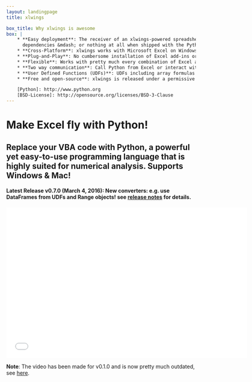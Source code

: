 ```yaml
---
layout: landingpage
title: xlwings

box_title: Why xlwings is awesome
box: |
    * **Easy deployment**: The receiver of an xlwings-powered spreadsheets only needs [Python][] with minimal
      dependencies &mdash; or nothing at all when shipped with the Python runtime.
    * **Cross-Platform**: xlwings works with Microsoft Excel on Windows and Mac.
    * **Plug-and-Play**: No cumbersome installation of Excel add-ins or license keys.
    * **Flexible**: Works with pretty much every combination of Excel and Python.
    * **Two way communication**: Call Python from Excel or interact with Excel from Python.
    * **User Defined Functions (UDFs)**: UDFs including array formulas are supported on Windows.
    * **Free and open-source**: xlwings is released under a permissive [BSD-License][].

    [Python]: http://www.python.org
    [BSD-License]: http://opensource.org/licenses/BSD-3-Clause
---
```


# Make Excel fly with Python!

## Replace your VBA code with Python, a powerful yet easy-to-use programming language that is highly suited for numerical analysis. Supports Windows & Mac!

#### Latest Release v0.7.0 (March 4, 2016): New converters: e.g. use DataFrames from UDFs and Range objects! see [release notes][] for details.

[release notes]: http://docs.xlwings.org/en/stable/whatsnew.html
[watch!]: https://twitter.com/ZoomerAnalytics/status/664159348822835200

<div class="row">
  <div class="col-lg-3">
  </div>
    <div class="col-lg-6">
      <div class="video-container">
<iframe src="//fast.wistia.net/embed/iframe/fb3pft6wdu?videoFoam=true" allowtransparency="true" frameborder="0" scrolling="no" class="wistia_embed" name="wistia_embed" allowfullscreen mozallowfullscreen webkitallowfullscreen oallowfullscreen msallowfullscreen width="640" height="400"></iframe><script src="//fast.wistia.net/assets/external/iframe-api-v1.js"></script>
      </div>
    </div>
</div>

**Note**: The video has been made for v0.1.0 and is now pretty much outdated, see [here](/videos).